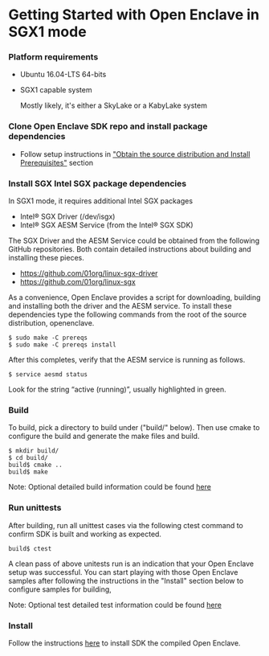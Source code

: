 Getting Started with Open Enclave in SGX1 mode 
=====================================================


### Platform requirements

- Ubuntu 16.04-LTS 64-bits
- SGX1 capable system

  Mostly likely, it's either a SkyLake or a KabyLake system

### Clone Open Enclave SDK repo and install package dependencies

- Follow setup instructions in ["Obtain the source distribution and Install Prerequisites"](prerequisites.md) section

### Install SGX Intel SGX package dependencies

 In SGX1 mode, it requires additional Intel SGX packages

- Intel® SGX Driver (/dev/isgx)
- Intel® SGX AESM Service (from the Intel® SGX SDK)

The SGX Driver and the AESM Service could be obtained from the following GitHub repositories. 
Both contain detailed instructions about building and installing these pieces.
     
  - <https://github.com/01org/linux-sgx-driver>
  - <https://github.com/01org/linux-sgx>

As a convenience, Open Enclave provides a script for downloading, building and
installing both the driver and the AESM service. To install these dependencies 
type the following commands from the root of
the source distribution, openenclave.

```
$ sudo make -C prereqs
$ sudo make -C prereqs install
```

After this completes, verify that the AESM service is running as follows.
```
$ service aesmd status
```
Look for the string “active (running)”, usually highlighted in green.

### Build

To build, pick a directory to build under ("build/" below).
Then use cmake to configure the build and generate the make files and build.

```
$ mkdir build/
$ cd build/
build$ cmake ..
build$ make
```
Note: Optional detailed build information could be found [here](advancedBuildInfo.md)

### Run unittests

  After building, run all unittest cases via the following ctest command to confirm 
  SDK is built and working as expected.

```
build$ ctest
```
A clean pass of above unitests run is an indication that your Open Enclave setup was successful. You can start playing with those Open Enclave samples after following the instructions in the "Install" section below to configure samples for building,

Note: Optional test detailed test information could be found [here](AdvancedTestInfo.md)

### Install

 Follow the instructions [here](InstallInfo.md) to install SDK the compiled Open Enclave.






